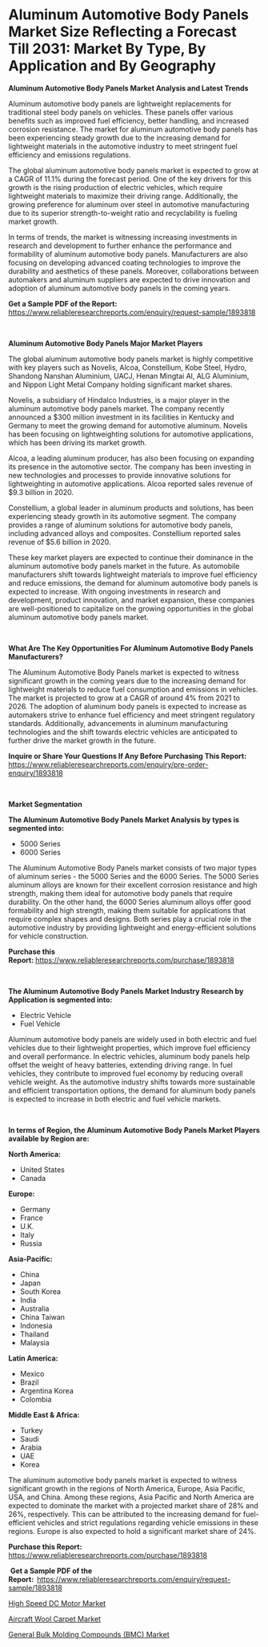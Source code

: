 <p><h1>Aluminum Automotive Body Panels Market Size Reflecting a Forecast Till 2031: Market By Type, By Application and By Geography</h1></p><p><strong>Aluminum Automotive Body Panels Market Analysis and Latest Trends</strong></p>
<p><p>Aluminum automotive body panels are lightweight replacements for traditional steel body panels on vehicles. These panels offer various benefits such as improved fuel efficiency, better handling, and increased corrosion resistance. The market for aluminum automotive body panels has been experiencing steady growth due to the increasing demand for lightweight materials in the automotive industry to meet stringent fuel efficiency and emissions regulations.</p><p>The global aluminum automotive body panels market is expected to grow at a CAGR of 11.1% during the forecast period. One of the key drivers for this growth is the rising production of electric vehicles, which require lightweight materials to maximize their driving range. Additionally, the growing preference for aluminum over steel in automotive manufacturing due to its superior strength-to-weight ratio and recyclability is fueling market growth.</p><p>In terms of trends, the market is witnessing increasing investments in research and development to further enhance the performance and formability of aluminum automotive body panels. Manufacturers are also focusing on developing advanced coating technologies to improve the durability and aesthetics of these panels. Moreover, collaborations between automakers and aluminum suppliers are expected to drive innovation and adoption of aluminum automotive body panels in the coming years.</p></p>
<p><strong>Get a Sample PDF of the Report:&nbsp;</strong> <a href="https://www.reliableresearchreports.com/enquiry/request-sample/1893818">https://www.reliableresearchreports.com/enquiry/request-sample/1893818</a></p>
<p>&nbsp;</p>
<p><strong>Aluminum Automotive Body Panels Major Market Players</strong></p>
<p><p>The global aluminum automotive body panels market is highly competitive with key players such as Novelis, Alcoa, Constellium, Kobe Steel, Hydro, Shandong Nanshan Aluminium, UACJ, Henan Mingtai Al, ALG Aluminium, and Nippon Light Metal Company holding significant market shares.</p><p>Novelis, a subsidiary of Hindalco Industries, is a major player in the aluminum automotive body panels market. The company recently announced a $300 million investment in its facilities in Kentucky and Germany to meet the growing demand for automotive aluminum. Novelis has been focusing on lightweighting solutions for automotive applications, which has been driving its market growth.</p><p>Alcoa, a leading aluminum producer, has also been focusing on expanding its presence in the automotive sector. The company has been investing in new technologies and processes to provide innovative solutions for lightweighting in automotive applications. Alcoa reported sales revenue of $9.3 billion in 2020.</p><p>Constellium, a global leader in aluminum products and solutions, has been experiencing steady growth in its automotive segment. The company provides a range of aluminum solutions for automotive body panels, including advanced alloys and composites. Constellium reported sales revenue of $5.6 billion in 2020.</p><p>These key market players are expected to continue their dominance in the aluminum automotive body panels market in the future. As automobile manufacturers shift towards lightweight materials to improve fuel efficiency and reduce emissions, the demand for aluminum automotive body panels is expected to increase. With ongoing investments in research and development, product innovation, and market expansion, these companies are well-positioned to capitalize on the growing opportunities in the global aluminum automotive body panels market.</p></p>
<p>&nbsp;</p>
<p><strong>What Are The Key Opportunities For Aluminum Automotive Body Panels Manufacturers?</strong></p>
<p><p>The Aluminum Automotive Body Panels market is expected to witness significant growth in the coming years due to the increasing demand for lightweight materials to reduce fuel consumption and emissions in vehicles. The market is projected to grow at a CAGR of around 4% from 2021 to 2026. The adoption of aluminum body panels is expected to increase as automakers strive to enhance fuel efficiency and meet stringent regulatory standards. Additionally, advancements in aluminum manufacturing technologies and the shift towards electric vehicles are anticipated to further drive the market growth in the future.</p></p>
<p><strong>Inquire or Share Your Questions If Any Before Purchasing This Report:</strong> <a href="https://www.reliableresearchreports.com/enquiry/pre-order-enquiry/1893818">https://www.reliableresearchreports.com/enquiry/pre-order-enquiry/1893818</a></p>
<p>&nbsp;</p>
<p><strong>Market Segmentation</strong></p>
<p><strong>The Aluminum Automotive Body Panels Market Analysis by types is segmented into:</strong></p>
<p><ul><li>5000 Series</li><li>6000 Series</li></ul></p>
<p><p>The Aluminum Automotive Body Panels market consists of two major types of aluminum series - the 5000 Series and the 6000 Series. The 5000 Series aluminum alloys are known for their excellent corrosion resistance and high strength, making them ideal for automotive body panels that require durability. On the other hand, the 6000 Series aluminum alloys offer good formability and high strength, making them suitable for applications that require complex shapes and designs. Both series play a crucial role in the automotive industry by providing lightweight and energy-efficient solutions for vehicle construction.</p></p>
<p><strong>Purchase this Report:&nbsp;</strong><a href="https://www.reliableresearchreports.com/purchase/1893818">https://www.reliableresearchreports.com/purchase/1893818</a></p>
<p>&nbsp;</p>
<p><strong>The Aluminum Automotive Body Panels Market Industry Research by Application is segmented into:</strong></p>
<p><ul><li>Electric Vehicle</li><li>Fuel Vehicle</li></ul></p>
<p><p>Aluminum automotive body panels are widely used in both electric and fuel vehicles due to their lightweight properties, which improve fuel efficiency and overall performance. In electric vehicles, aluminum body panels help offset the weight of heavy batteries, extending driving range. In fuel vehicles, they contribute to improved fuel economy by reducing overall vehicle weight. As the automotive industry shifts towards more sustainable and efficient transportation options, the demand for aluminum body panels is expected to increase in both electric and fuel vehicle markets.</p></p>
<p>&nbsp;</p>
<p><strong>In terms of Region, the Aluminum Automotive Body Panels Market Players available by Region are:</strong></p>
<p>
    <p> <strong> North America: </strong>
        <ul>
            <li>United States</li>
            <li>Canada</li>
        </ul>
        </p> 
    <p> <strong> Europe: </strong>
        <ul>
            <li>Germany</li>
            <li>France</li>
            <li>U.K.</li>
            <li>Italy</li>
            <li>Russia</li>
        </ul>
        </p> 
    <p> <strong> Asia-Pacific: </strong>
        <ul>
            <li>China</li>
            <li>Japan</li>
            <li>South Korea</li>
            <li>India</li>
            <li>Australia</li>
            <li>China Taiwan</li>
            <li>Indonesia</li>
            <li>Thailand</li>
            <li>Malaysia</li>
        </ul>
        </p> 
    <p> <strong> Latin America: </strong>
        <ul>
            <li>Mexico</li>
            <li>Brazil</li>
            <li>Argentina Korea</li>
            <li>Colombia</li>
        </ul>
        </p> 
    <p> <strong> Middle East & Africa: </strong>
        <ul>
            <li>Turkey</li>
            <li>Saudi</li>
            <li>Arabia</li>
            <li>UAE</li>
            <li>Korea</li>
        </ul>
    </p>
    </p>
<p><p>The aluminum automotive body panels market is expected to witness significant growth in the regions of North America, Europe, Asia Pacific, USA, and China. Among these regions, Asia Pacific and North America are expected to dominate the market with a projected market share of 28% and 26%, respectively. This can be attributed to the increasing demand for fuel-efficient vehicles and strict regulations regarding vehicle emissions in these regions. Europe is also expected to hold a significant market share of 24%.</p></p>
<p><strong>Purchase this Report: </strong><a href="https://www.reliableresearchreports.com/purchase/1893818">https://www.reliableresearchreports.com/purchase/1893818</a></p>
<p>&nbsp;<strong>Get a Sample PDF of the Report:&nbsp;&nbsp;</strong><a href="https://www.reliableresearchreports.com/enquiry/request-sample/1893818">https://www.reliableresearchreports.com/enquiry/request-sample/1893818</a></p>
<p><strong></strong></p>
<p><p><a href="https://view.publitas.com/reportprime-1/high-speed-dc-motor-market-research-report-provides-critical-insights-that-can-help-shape-business-development-and-investment-strategies/">High Speed DC Motor Market</a></p><p><a href="https://view.publitas.com/reportprime-1/aircraft-wool-carpet-market-share-market-new-trends-analysis-report-by-type-by-application-by-end-use-by-region-and-segment-forecasts-2023-2030/">Aircraft Wool Carpet Market</a></p><p><a href="https://view.publitas.com/reportprime-1/general-bulk-molding-compounds-bmc-market-analysis-and-market-size-global-industry-overview-market-segmentation-and-forecast-2023-to-2030/">General Bulk Molding Compounds (BMC) Market</a></p></p>
